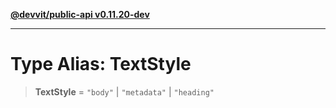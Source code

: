 [**@devvit/public-api v0.11.20-dev**](../../../../../../README.md)

---

# Type Alias: TextStyle

> **TextStyle** = `"body"` \| `"metadata"` \| `"heading"`
